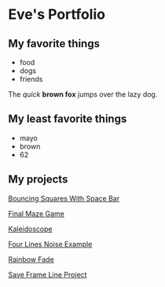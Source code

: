 # Eve's Portfolio

## My favorite things

* food
* dogs
* friends

The _quick_ __brown fox__ jumps over the lazy dog.

## My least favorite things

* mayo
* brown
* 62


## My projects

[Bouncing Squares With Space Bar](Bouncing_Squares_with_Space_Bar/index.md)

[Final Maze Game](Final_Maze_Game/index.md)

[Kaleidoscope](Kaleidoscope/index.md)

[Four Lines Noise Example](Four_Lines_Noise_Example/index.md)

[Rainbow Fade](Rainbow_Fade_1/index.md)

[Save Frame Line Project](Save_Frame_Lines_Project/index.md)
